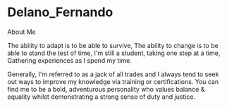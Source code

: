 # Delano_Fernando
About Me

The ability to adapt is to be able to survive,
The ability to change is to be able to stand the test of time,
I'm still a student, taking one step at a time,
Gathering experiences as I spend my time.

Generally, I'm referred to as a jack of all trades and I always tend to seek out ways to improve my knowledge via training or certifications.
You can find me to be a bold, adventurous personality who values balance & equality whilst demonstrating a strong sense of duty and justice.
